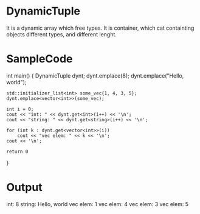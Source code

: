 # DynamicTuple
It is a dynamic array which free types.
It is container, which cat containting objects different types, and different lenght.

# SampleCode
int main() {
    DynamicTuple dynt;
    dynt.emplace<int>(8);
    dynt.emplace<string>("Hello, world");

    std::initializer_list<int> some_vec{1, 4, 3, 5};
    dynt.emplace<vector<int>>(some_vec);

    int i = 0;
    cout << "int: " << dynt.get<int>(i++) << '\n';
    cout << "string: " << dynt.get<string>(i++) << '\n';

    for (int k : dynt.get<vector<int>>(i))
        cout << "vec elem: " << k << '\n';
    cout << '\n';
  
    return 0
}
# Output
int: 8
string: Hello, world
vec elem: 1
vec elem: 4
vec elem: 3
vec elem: 5
